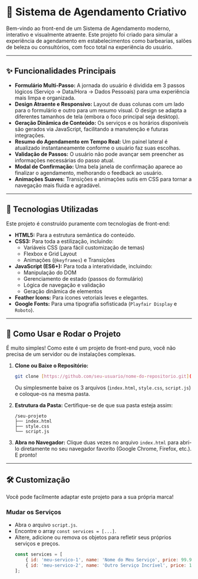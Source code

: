 # 🚀 Sistema de Agendamento Criativo

Bem-vindo ao front-end de um Sistema de Agendamento moderno, interativo e visualmente atraente. Este projeto foi criado para simular a experiência de agendamento em estabelecimentos como barbearias, salões de beleza ou consultórios, com foco total na experiência do usuário.


---

## ✨ Funcionalidades Principais

- **Formulário Multi-Passo:** A jornada do usuário é dividida em 3 passos lógicos (Serviço -> Data/Hora -> Dados Pessoais) para uma experiência mais limpa e organizada.
- **Design Atraente e Responsivo:** Layout de duas colunas com um lado para o formulário e outro para um resumo visual. O design se adapta a diferentes tamanhos de tela (embora o foco principal seja desktop).
- **Geração Dinâmica de Conteúdo:** Os serviços e os horários disponíveis são gerados via JavaScript, facilitando a manutenção e futuras integrações.
- **Resumo do Agendamento em Tempo Real:** Um painel lateral é atualizado instantaneamente conforme o usuário faz suas escolhas.
- **Validação de Passos:** O usuário não pode avançar sem preencher as informações necessárias do passo atual.
- **Modal de Confirmação:** Uma bela janela de confirmação aparece ao finalizar o agendamento, melhorando o feedback ao usuário.
- **Animações Suaves:** Transições e animações sutis em CSS para tornar a navegação mais fluida e agradável.

---

## 🎨 Tecnologias Utilizadas

Este projeto é construído puramente com tecnologias de front-end:

- **HTML5:** Para a estrutura semântica do conteúdo.
- **CSS3:** Para toda a estilização, incluindo:
  - Variáveis CSS (para fácil customização de temas)
  - Flexbox e Grid Layout
  - Animações (`@keyframes`) e Transições
- **JavaScript (ES6+):** Para toda a interatividade, incluindo:
  - Manipulação do DOM
  - Gerenciamento de estado (passos do formulário)
  - Lógica de navegação e validação
  - Geração dinâmica de elementos
- **Feather Icons:** Para ícones vetoriais leves e elegantes.
- **Google Fonts:** Para uma tipografia sofisticada (`Playfair Display` e `Roboto`).

---

## 🔧 Como Usar e Rodar o Projeto

É muito simples! Como este é um projeto de front-end puro, você não precisa de um servidor ou de instalações complexas.

1.  **Clone ou Baixe o Repositório:**
    ```bash
    git clone [https://github.com/seu-usuario/nome-do-repositorio.git](https://github.com/seu-usuario/nome-do-repositorio.git)
    ```
    Ou simplesmente baixe os 3 arquivos (`index.html`, `style.css`, `script.js`) e coloque-os na mesma pasta.

2.  **Estrutura da Pasta:**
    Certifique-se de que sua pasta esteja assim:
    ```
    /seu-projeto
    ├── index.html
    ├── style.css
    └── script.js
    ```

3.  **Abra no Navegador:**
    Clique duas vezes no arquivo `index.html` para abri-lo diretamente no seu navegador favorito (Google Chrome, Firefox, etc.). E pronto!

---

## 🛠️ Customização

Você pode facilmente adaptar este projeto para a sua própria marca!

### Mudar os Serviços
- Abra o arquivo `script.js`.
- Encontre o array `const services = [...]`.
- Altere, adicione ou remova os objetos para refletir seus próprios serviços e preços.
  ```javascript
  const services = [
      { id: 'meu-servico-1', name: 'Nome do Meu Serviço', price: 99.99 },
      { id: 'meu-servico-2', name: 'Outro Serviço Incrível', price: 120.00 }
  ];
